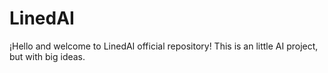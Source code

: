 # LinedAI
¡Hello and welcome to LinedAI official repository! This is an little AI project, but with big ideas.
